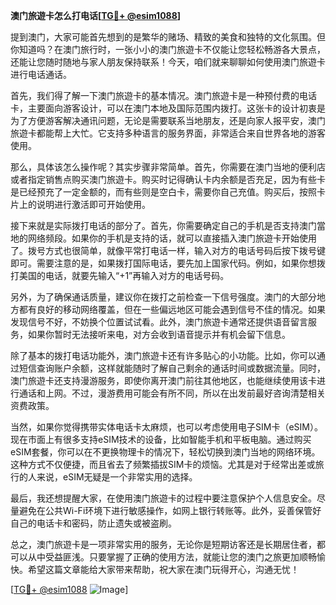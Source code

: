 **澳门旅遊卡怎么打电话[[TG💪+ @esim1088](https://t.me/s/esim1088)]**

提到澳门，大家可能首先想到的是繁华的赌场、精致的美食和独特的文化氛围。但你知道吗？在澳门旅行时，一张小小的澳门旅遊卡不仅能让您轻松畅游各大景点，还能让您随时随地与家人朋友保持联系！今天，咱们就来聊聊如何使用澳门旅遊卡进行电话通话。

首先，我们得了解一下澳门旅遊卡的基本情况。澳门旅遊卡是一种预付费的电话卡，主要面向游客设计，可以在澳门本地及国际范围内拨打。这张卡的设计初衷是为了方便游客解决通讯问题，无论是需要联系当地朋友，还是向家人报平安，澳门旅遊卡都能帮上大忙。它支持多种语言的服务界面，非常适合来自世界各地的游客使用。

那么，具体该怎么操作呢？其实步骤非常简单。首先，你需要在澳门当地的便利店或者指定销售点购买澳门旅遊卡。购买时记得确认卡内余额是否充足，因为有些卡是已经预充了一定金额的，而有些则是空白卡，需要你自己充值。购买后，按照卡片上的说明进行激活即可开始使用。

接下来就是实际拨打电话的部分了。首先，你需要确定自己的手机是否支持澳门當地的网络频段。如果你的手机是支持的话，就可以直接插入澳门旅遊卡开始使用了。拨号方式也很简单，就像平常打电话一样，输入对方的电话号码后按下拨号键即可。需要注意的是，如果拨打国际电话，要先加上国家代码。例如，如果你想拨打美国的电话，就要先输入“+1”再输入对方的电话号码。

另外，为了确保通话质量，建议你在拨打之前检查一下信号强度。澳门的大部分地方都有良好的移动网络覆盖，但在一些偏远地区可能会遇到信号不佳的情况。如果发现信号不好，不妨换个位置试试看。此外，澳门旅遊卡通常还提供语音留言服务，如果你暂时无法接听来电，对方会收到语音提示并有机会留下信息。

除了基本的拨打电话功能外，澳门旅遊卡还有许多贴心的小功能。比如，你可以通过短信查询账户余额，这样就能随时了解自己剩余的通话时间或数据流量。同时，澳门旅遊卡还支持漫游服务，即使你离开澳门前往其他地区，也能继续使用该卡进行通话和上网。不过，漫游费用可能会有所不同，所以在出发前最好咨询清楚相关资费政策。

当然，如果你觉得携带实体电话卡太麻烦，也可以考虑使用电子SIM卡（eSIM）。现在市面上有很多支持eSIM技术的设备，比如智能手机和平板电脑。通过购买eSIM套餐，你可以在不更换物理卡的情况下，轻松切换到澳门当地的网络环境。这种方式不仅便捷，而且省去了频繁插拔SIM卡的烦恼。尤其是对于经常出差或旅行的人来说，eSIM无疑是一个非常实用的选择。

最后，我还想提醒大家，在使用澳门旅遊卡的过程中要注意保护个人信息安全。尽量避免在公共Wi-Fi环境下进行敏感操作，如网上银行转账等。此外，妥善保管好自己的电话卡和密码，防止遗失或被盗刷。

总之，澳门旅遊卡是一项非常实用的服务，无论你是短期访客还是长期居住者，都可以从中受益匪浅。只要掌握了正确的使用方法，就能让您的澳门之旅更加顺畅愉快。希望这篇文章能给大家带来帮助，祝大家在澳门玩得开心，沟通无忧！

[[TG💪+ @esim1088](https://t.me/s/esim1088) ![Image](https://i.postimg.cc/4NQfJmqS/Snipaste-2025-05-13-00-14-12.png)]